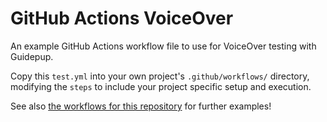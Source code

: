 # GitHub Actions VoiceOver

An example GitHub Actions workflow file to use for VoiceOver testing with Guidepup.

Copy this `test.yml` into your own project's `.github/workflows/` directory, modifying the `steps` to include your project specific setup and execution.

See also [the workflows for this repository](../../.github/workflows) for further examples!
